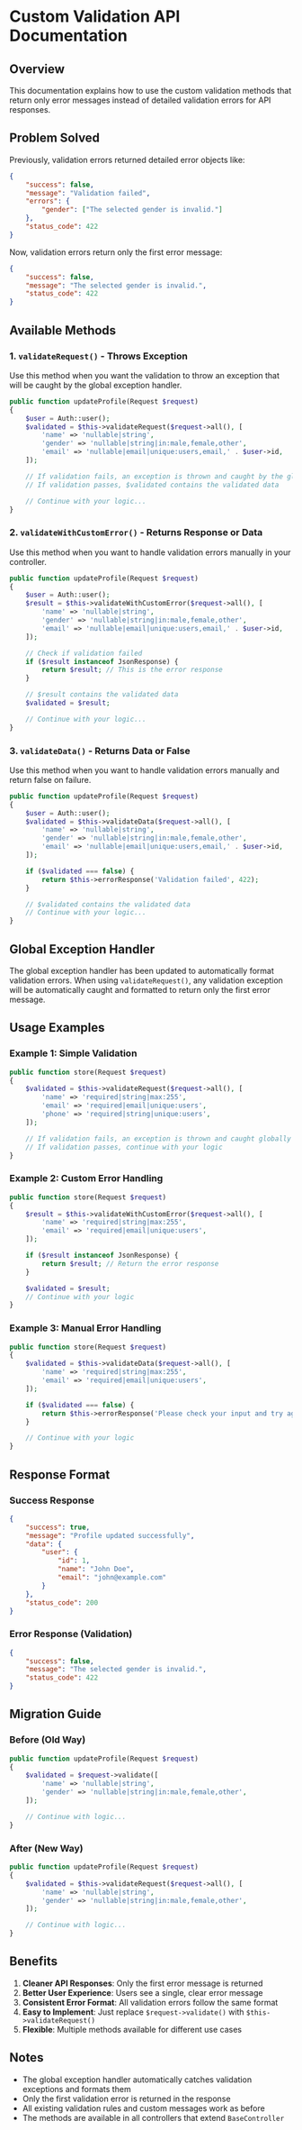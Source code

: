 # Custom Validation API Documentation

## Overview

This documentation explains how to use the custom validation methods that return only error messages instead of detailed validation errors for API responses.

## Problem Solved

Previously, validation errors returned detailed error objects like:
```json
{
    "success": false,
    "message": "Validation failed",
    "errors": {
        "gender": ["The selected gender is invalid."]
    },
    "status_code": 422
}
```

Now, validation errors return only the first error message:
```json
{
    "success": false,
    "message": "The selected gender is invalid.",
    "status_code": 422
}
```

## Available Methods

### 1. `validateRequest()` - Throws Exception
Use this method when you want the validation to throw an exception that will be caught by the global exception handler.

```php
public function updateProfile(Request $request)
{
    $user = Auth::user();
    $validated = $this->validateRequest($request->all(), [
        'name' => 'nullable|string',
        'gender' => 'nullable|string|in:male,female,other',
        'email' => 'nullable|email|unique:users,email,' . $user->id,
    ]);

    // If validation fails, an exception is thrown and caught by the global handler
    // If validation passes, $validated contains the validated data

    // Continue with your logic...
}
```

### 2. `validateWithCustomError()` - Returns Response or Data
Use this method when you want to handle validation errors manually in your controller.

```php
public function updateProfile(Request $request)
{
    $user = Auth::user();
    $result = $this->validateWithCustomError($request->all(), [
        'name' => 'nullable|string',
        'gender' => 'nullable|string|in:male,female,other',
        'email' => 'nullable|email|unique:users,email,' . $user->id,
    ]);

    // Check if validation failed
    if ($result instanceof JsonResponse) {
        return $result; // This is the error response
    }

    // $result contains the validated data
    $validated = $result;

    // Continue with your logic...
}
```

### 3. `validateData()` - Returns Data or False
Use this method when you want to handle validation errors manually and return false on failure.

```php
public function updateProfile(Request $request)
{
    $user = Auth::user();
    $validated = $this->validateData($request->all(), [
        'name' => 'nullable|string',
        'gender' => 'nullable|string|in:male,female,other',
        'email' => 'nullable|email|unique:users,email,' . $user->id,
    ]);

    if ($validated === false) {
        return $this->errorResponse('Validation failed', 422);
    }

    // $validated contains the validated data
    // Continue with your logic...
}
```

## Global Exception Handler

The global exception handler has been updated to automatically format validation errors. When using `validateRequest()`, any validation exception will be automatically caught and formatted to return only the first error message.

## Usage Examples

### Example 1: Simple Validation
```php
public function store(Request $request)
{
    $validated = $this->validateRequest($request->all(), [
        'name' => 'required|string|max:255',
        'email' => 'required|email|unique:users',
        'phone' => 'required|string|unique:users',
    ]);

    // If validation fails, an exception is thrown and caught globally
    // If validation passes, continue with your logic
}
```

### Example 2: Custom Error Handling
```php
public function store(Request $request)
{
    $result = $this->validateWithCustomError($request->all(), [
        'name' => 'required|string|max:255',
        'email' => 'required|email|unique:users',
    ]);

    if ($result instanceof JsonResponse) {
        return $result; // Return the error response
    }

    $validated = $result;
    // Continue with your logic
}
```

### Example 3: Manual Error Handling
```php
public function store(Request $request)
{
    $validated = $this->validateData($request->all(), [
        'name' => 'required|string|max:255',
        'email' => 'required|email|unique:users',
    ]);

    if ($validated === false) {
        return $this->errorResponse('Please check your input and try again', 422);
    }

    // Continue with your logic
}
```

## Response Format

### Success Response
```json
{
    "success": true,
    "message": "Profile updated successfully",
    "data": {
        "user": {
            "id": 1,
            "name": "John Doe",
            "email": "john@example.com"
        }
    },
    "status_code": 200
}
```

### Error Response (Validation)
```json
{
    "success": false,
    "message": "The selected gender is invalid.",
    "status_code": 422
}
```

## Migration Guide

### Before (Old Way)
```php
public function updateProfile(Request $request)
{
    $validated = $request->validate([
        'name' => 'nullable|string',
        'gender' => 'nullable|string|in:male,female,other',
    ]);

    // Continue with logic...
}
```

### After (New Way)
```php
public function updateProfile(Request $request)
{
    $validated = $this->validateRequest($request->all(), [
        'name' => 'nullable|string',
        'gender' => 'nullable|string|in:male,female,other',
    ]);

    // Continue with logic...
}
```

## Benefits

1. **Cleaner API Responses**: Only the first error message is returned
2. **Better User Experience**: Users see a single, clear error message
3. **Consistent Error Format**: All validation errors follow the same format
4. **Easy to Implement**: Just replace `$request->validate()` with `$this->validateRequest()`
5. **Flexible**: Multiple methods available for different use cases

## Notes

- The global exception handler automatically catches validation exceptions and formats them
- Only the first validation error is returned in the response
- All existing validation rules and custom messages work as before
- The methods are available in all controllers that extend `BaseController` 
